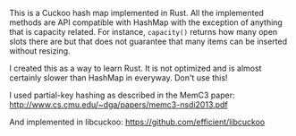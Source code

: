 This is a Cuckoo hash map implemented in Rust. All the implemented methods are
API compatible with HashMap with the exception of anything that is capacity
related. For instance, `capacity()` returns how many open slots there are but
that does not guarantee that many items can be inserted without resizing.

I created this as a way to learn Rust. It is not optimized and is almost
certainly slower than HashMap in everyway. Don't use this!

I used partial-key hashing as described in the MemC3 paper: http://www.cs.cmu.edu/~dga/papers/memc3-nsdi2013.pdf

And implemented in libcuckoo: https://github.com/efficient/libcuckoo